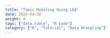 ```yaml
---
title: "Topic Modeling Using LDA"
date: 2020-04-30
weight: 4
tags: ["data.table", "R Code"]
category: ["R", "Tutorial", "Data Wrangling"]
---
```



